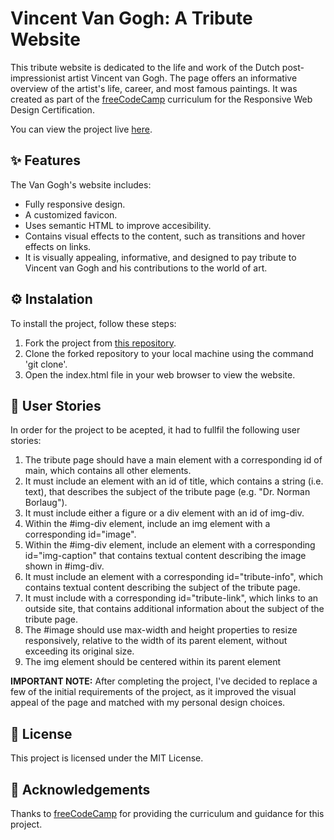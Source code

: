 # Vincent Van Gogh: A Tribute Website
This tribute website is dedicated to the life and work of the Dutch post-impressionist artist Vincent van Gogh. The page offers an informative overview of the artist's life, career, and most famous paintings. It was created as part of the [freeCodeCamp](https://www.freecodecamp.org/) curriculum for the Responsive Web Design Certification. 

You can view the project live [here](https://larissasoares.com/projects/vincent%20van%20gogh%20-%20tribute%20website/).

## ✨ Features
The Van Gogh's website includes:
* Fully responsive design.
* A customized favicon.
* Uses semantic HTML to improve accesibility.
* Contains visual effects to the content, such as transitions and hover effects on links.
* It is visually appealing, informative, and designed to pay tribute to Vincent van Gogh and his contributions to the world of art.

## ⚙️ Instalation
To install the project, follow these steps:

1. Fork the project from [this repository](https://github.com/larissasoarre/NetflixSurveyForm).
2. Clone the forked repository to your local machine using the command 'git clone'.
3. Open the index.html file in your web browser to view the website.

## 👥 User Stories
In order for the project to be acepted, it had to fullfil the following user stories:

1. The tribute page should have a main element with a corresponding id of main, which contains all other elements.
2. It must include an element with an id of title, which contains a string (i.e. text), that describes the subject of the tribute page (e.g. "Dr. Norman Borlaug").
3. It must include either a figure or a div element with an id of img-div.
4. Within the #img-div element, include an img element with a corresponding id="image".
5. Within the #img-div element, include an element with a corresponding id="img-caption" that contains textual content describing the image shown in #img-div.
6. It must include an element with a corresponding id="tribute-info", which contains textual content describing the subject of the tribute page.
7. It must include with a corresponding id="tribute-link", which links to an outside site, that contains additional information about the subject of the tribute page.
8. The #image should use max-width and height properties to resize responsively, relative to the width of its parent element, without exceeding its original size.
9. The img element should be centered within its parent element

**IMPORTANT NOTE:** After completing the project, I've decided to replace a few of the initial requirements of the project, as it improved the visual appeal of the page and matched with my personal design choices.

## 🧾 License
This project is licensed under the MIT License.

## 🥰 Acknowledgements
Thanks to [freeCodeCamp](https://www.freecodecamp.org/) for providing the curriculum and guidance for this project.